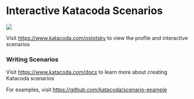 # Interactive Katacoda Scenarios

[![](http://shields.katacoda.com/katacoda/ostotsky/count.svg)](https://www.katacoda.com/ostotsky "Get your profile on Katacoda.com")

Visit https://www.katacoda.com/ostotsky to view the profile and interactive scenarios

### Writing Scenarios
Visit https://www.katacoda.com/docs to learn more about creating Katacoda scenarios

For examples, visit https://github.com/katacoda/scenario-example
